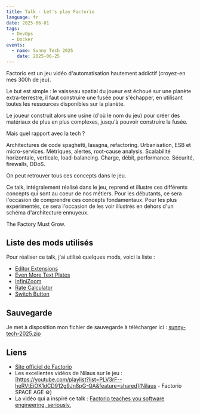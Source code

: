 ```yaml
---
title: Talk - Let's play Factorio
language: fr
date: 2025-06-01
tags:
  - DevOps
  - Docker
events:
  - name: Sunny Tech 2025
    date: 2025-06-25
---
```


Factorio est un jeu vidéo d'automatisation hautement addictif (croyez-en mes 300h de jeu).

Le but est simple : le vaisseau spatial du joueur est échoué sur une planète extra-terrestre, il faut construire une fusée pour s'échapper, en utilisant toutes les ressources disponibles sur la planète.

Le joueur construit alors une usine (d'où le nom du jeu) pour créer des matériaux de plus en plus complexes, jusqu'à pouvoir construire la fusée.

Mais quel rapport avec la tech ?

Architectures de code spaghetti, lasagna, refactoring. Urbanisation, ESB et micro-services. Métriques, alertes, root-cause analysis. Scalabilité horizontale, verticale, load-balancing. Charge, débit, performance. Sécurité, firewalls, DDoS.

On peut retrouver tous ces concepts dans le jeu.

Ce talk, intégralement réalisé dans le jeu, reprend et illustre ces différents concepts qui sont au coeur de nos métiers. Pour les débutants, ce sera l'occasion de comprendre ces concepts fondamentaux. Pour les plus expérimentés, ce sera l'occasion de les voir illustrés en dehors d'un schéma d'architecture ennuyeux.

The Factory Must Grow.

## Liste des mods utilisés

Pour réaliser ce talk, j'ai utilisé quelques mods, voici la liste :

* [Editor Extensions](https://mods.factorio.com/mod/EditorExtensions)
* [Even More Text Plates](https://mods.factorio.com/mod/even-more-text-plates-2_0)
* [InfiniZoom](https://mods.factorio.com/mod/Infinizoom)
* [Rate Calculator](https://mods.factorio.com/mod/RateCalculator)
* [Switch Button](https://mods.factorio.com/mod/switch-button)

## Sauvegarde

Je met à disposition mon fichier de sauvegarde à télécharger ici : [sunny-tech-2025.zip](sunny-tech-2025.zip)

## Liens

* [Site officiel de Factorio](https://www.factorio.com/)
* Les excellentes vidéos de Nilaus sur le jeu :[https://youtube.com/playlist?list=PLV3rF--heRVtEiOK1dCD912g9Jn8pG-QA&feature=shared](Nilaus - Factorio SPACE AGE ⚙️)
* La vidéo qui a inspiré ce talk : [Factorio teaches you software engineering, seriously.](https://www.youtube.com/watch?v=vPdUjLqC15Q)